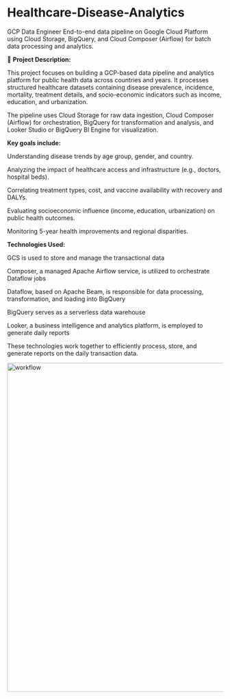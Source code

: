 # Healthcare-Disease-Analytics
GCP Data Engineer
End-to-end data pipeline on Google Cloud Platform using Cloud Storage, BigQuery, and Cloud Composer (Airflow) for batch data processing and analytics.

📝 **Project Description:**

This project focuses on building a GCP-based data pipeline and analytics platform for public health data across countries and years. It processes structured healthcare datasets containing disease prevalence, incidence, mortality, treatment details, and socio-economic indicators such as income, education, and urbanization.

The pipeline uses Cloud Storage for raw data ingestion, Cloud Composer (Airflow) for orchestration, BigQuery for transformation and analysis, and Looker Studio or BigQuery BI Engine for visualization.

**Key goals include:**

Understanding disease trends by age group, gender, and country.

Analyzing the impact of healthcare access and infrastructure (e.g., doctors, hospital beds).

Correlating treatment types, cost, and vaccine availability with recovery and DALYs.

Evaluating socioeconomic influence (income, education, urbanization) on public health outcomes.

Monitoring 5-year health improvements and regional disparities.

**Technologies Used:**

GCS is used to store and manage the transactional data

Composer, a managed Apache Airflow service, is utilized to orchestrate Dataflow jobs

Dataflow, based on Apache Beam, is responsible for data processing, transformation, and loading into BigQuery

BigQuery serves as a serverless data warehouse

Looker, a business intelligence and analytics platform, is employed to generate daily reports

These technologies work together to efficiently process, store, and generate reports on the daily transaction data.

<img width="768" alt="workflow" src="https://github.com/user-attachments/assets/bf0cfa51-b049-4e41-9a3c-cb1c315a95d6" />


